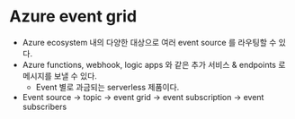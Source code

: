 # Azure event grid
- Azure ecosystem 내의 다양한 대상으로 여러 event source 를 라우팅할 수 있다.
- Azure functions, webhook, logic apps 와 같은 추가 서비스 & endpoints 로 메시지를 보낼 수 있다.
  - Event 별로 과금되는 serverless 제품이다.
- Event source -> topic -> event grid -> event subscription -> event subscribers
